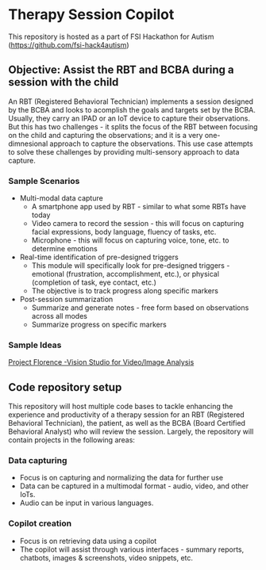 # Therapy Session Copilot
This repository is hosted as a part of FSI Hackathon for Autism (https://github.com/fsi-hack4autism)

## Objective: Assist the RBT and BCBA during a session with the child
An RBT (Registered Behavioral Technician) implements a session designed by the BCBA and looks to acomplish the goals and targets set by the BCBA. Usually, they carry an IPAD or an IoT device to capture their observations. But this has two challenges - it splits the focus of the RBT between focusing on the child and capturing the observations; and it is a very one-dimnesional approach to capture the observations. This use case attempts to solve these challenges by providing  multi-sensory approach to data capture.

### Sample Scenarios
* Multi-modal data capture
  * A smartphone app used by RBT - similar to what some RBTs have today
  * Video camera to record the session - this will focus on capturing facial expressions, body language, fluency of tasks, etc.
  * Microphone - this will focus on capturing voice, tone, etc. to determine emotions
* Real-time identification of pre-designed triggers
  * This module will specifically look for pre-designed triggers - emotional (frustration, accomplishment, etc.), or physical (completion of task, eye contact, etc.)
  * The objective is to track progress along specific markers
* Post-session summarization
  * Summarize and generate notes - free form based on observations across all modes
  * Summarize progress on specific markers

### Sample Ideas
[Project Florence -Vision Studio for Video/Image Analysis](https://portal.vision.cognitive.azure.com/gallery/featured)

## Code repository setup
This repository will host multiple code bases to tackle enhancing the experience and productivity of a therapy session for an RBT (Registered Behavioral Technician), the patient, as well as the BCBA (Board Certified Behavioral Analyst) who will review the session. Largely, the repository will contain projects in the following areas:
### Data capturing
* Focus is on capturing and normalizing the data for further use
* Data can be captured in a multimodal format - audio, video, and other IoTs. 
* Audio can be input in various languages. 
### Copilot creation
* Focus is on retrieving data using a copilot
* The copilot will assist through various interfaces - summary reports, chatbots, images & screenshots, video snippets, etc.
